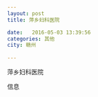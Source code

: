 ```yaml
--- 
layout: post 
title: 萍乡妇科医院

date:   2016-05-03 13:39:56 
categories: 其他  
city: 赣州
  
--- 
```

   
萍乡妇科医院

信息

